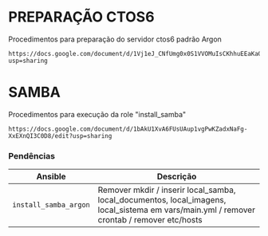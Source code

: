 # PREPARAÇÃO CTOS6

Procedimentos para preparação do servidor ctos6 padrão Argon
```
https://docs.google.com/document/d/1Vj1eJ_CNfUmg0x0S1VVOMuIsCKhhuEEaKa0D2iTD8dk/edit?usp=sharing
```

# SAMBA

Procedimentos para execução da role "install_samba"
```
https://docs.google.com/document/d/1bAkU1XvA6FUsUAup1vgPwKZadxNaFg-XxEXnQI3C0D8/edit?usp=sharing
```
### Pendências
|Ansible      |Descrição|
|-------------|-----------|
|`install_samba_argon`| Remover mkdir / inserir local_samba, local_documentos, local_imagens, local_sistema em vars/main.yml / remover crontab / remover etc/hosts

